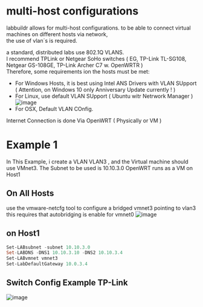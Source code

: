 # multi-host configurations
labbuildr allows for multi-host configurations. to be able to connect virtual machines on different hosts via network,   
the use of vlan´s is required. 

a standard, distributed labs use 802.1Q VLANS.  
I recommend TPLink or Netgear SoHo switches ( EG, TP-Link TL-SG108, Netgear GS-108GE, TP-Link Archer C7 w. OpenWRTR )  
Therefore, some requirements ion the hosts must be met:  
* For Windows Hosts, it is best using Intel ANS Drivers with VLAN SUpport ( Attention, on Windows 10 only Anniversary Update currently ! )   
* For Linux, use default VLAN SUpport ( Ubuntu witr Netrwork Manager )   
![image](https://cloud.githubusercontent.com/assets/8255007/25733949/823da6ee-315e-11e7-90dd-79f6a9f8fd10.png)
* For OSX, Default VLAN COnfig.  


Internet Connection is done Via OpenWRT ( Physically or VM )


# Example 1
In This Example, i create a VLAN VLAN3 , and the Virtual machine should use VMnet3.
The Subnet to be used is 10.10.3.0
OpenWRT runs as a VM on Host1

## On All Hosts
use the vmware-netcfg tool to configure a bridged vmnet3 pointing to vlan3
this requires that autobridging is enable for vmnet0
![image](https://cloud.githubusercontent.com/assets/8255007/25733995/03f31fca-315f-11e7-9b71-118559e13098.png)



## on Host1
```Powershell
Set-LABsubnet -subnet 10.10.3.0
Set-LABDNS -DNS1 10.10.3.10 -DNS2 10.10.3.4 
Set-LABvmnet vmnet3
Set-LabDefaultGateway 10.0.3.4
```



## Switch Config Example TP-Link 


![image](https://cloud.githubusercontent.com/assets/8255007/25733925/4c579300-315e-11e7-943d-d98a4c65cba2.png)
